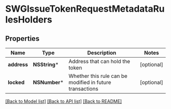 # SWGIssueTokenRequestMetadataRulesHolders

## Properties
Name | Type | Description | Notes
------------ | ------------- | ------------- | -------------
**address** | **NSString*** | Address that can hold the token | [optional] 
**locked** | **NSNumber*** | Whether this rule can be modified in future transactions | [optional] 

[[Back to Model list]](../README.md#documentation-for-models) [[Back to API list]](../README.md#documentation-for-api-endpoints) [[Back to README]](../README.md)


